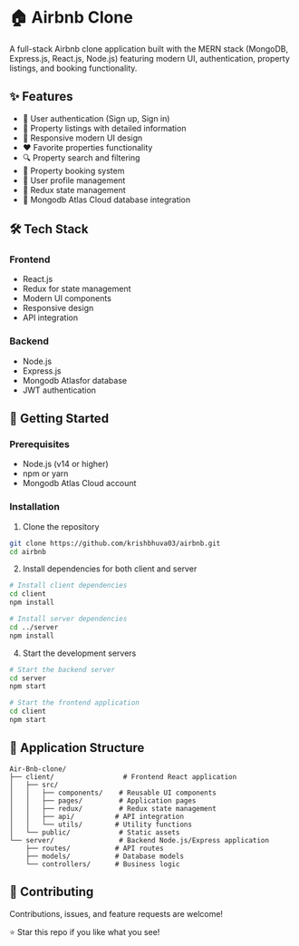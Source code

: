 # 🏠 Airbnb Clone

A full-stack Airbnb clone application built with the MERN stack (MongoDB, Express.js, React.js, Node.js) featuring modern UI, authentication, property listings, and booking functionality.

## ✨ Features

- 🔐 User authentication (Sign up, Sign in)
- 🏡 Property listings with detailed information
- 📱 Responsive modern UI design
- ❤️ Favorite properties functionality
- 🔍 Property search and filtering
- 📝 Property booking system
- 👤 User profile management
- 🔄 Redux state management
- 💾 Mongodb Atlas Cloud database integration

## 🛠️ Tech Stack

### Frontend
- React.js
- Redux for state management
- Modern UI components
- Responsive design
- API integration

### Backend
- Node.js
- Express.js
- Mongodb Atlasfor database
- JWT authentication

## 🚀 Getting Started

### Prerequisites
- Node.js (v14 or higher)
- npm or yarn
- Mongodb Atlas Cloud account

### Installation

1. Clone the repository
```bash
git clone https://github.com/krishbhuva03/airbnb.git
cd airbnb
```

2. Install dependencies for both client and server
```bash
# Install client dependencies
cd client
npm install

# Install server dependencies
cd ../server
npm install
```



4. Start the development servers
```bash
# Start the backend server
cd server
npm start

# Start the frontend application
cd client
npm start
```

## 📱 Application Structure

```
Air-Bnb-clone/
├── client/                 # Frontend React application
│   ├── src/
│   │   ├── components/    # Reusable UI components
│   │   ├── pages/         # Application pages
│   │   ├── redux/         # Redux state management
│   │   ├── api/          # API integration
│   │   └── utils/        # Utility functions
│   └── public/            # Static assets
└── server/                # Backend Node.js/Express application
    ├── routes/           # API routes
    ├── models/           # Database models
    └── controllers/      # Business logic

```

## 🤝 Contributing

Contributions, issues, and feature requests are welcome!


⭐️ Star this repo if you like what you see!
